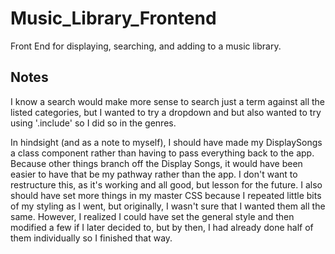 # Music_Library_Frontend
Front End for displaying, searching, and adding to a music library.

## Notes

I know a search would make more sense to search just a term against all the listed categories, but I wanted to try a dropdown and but also wanted to try using '.include' so I did so in the genres.  

In hindsight (and as a note to myself), I should have made my DisplaySongs a class component rather than having to pass everything back to the app.  Because other things branch off the Display Songs, it would have been easier to have that be my pathway rather than the app.  I don't want to restructure this, as it's working and all good, but lesson for the future.  I also should have set more things in my master CSS because I repeated little bits of my styling as I went, but originally, I wasn't sure that I wanted them all the same.  However, I realized I could have set the general style and then modified a few if I later decided to, but by then, I had already done half of them individually so I finished that way.